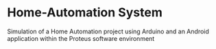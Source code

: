 # Home-Automation System<br>
Simulation of a Home Automation project using Arduino and an Android application within the Proteus software environment
